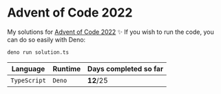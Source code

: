 # Advent of Code 2022

My solutions for [Advent of Code 2022](https://adventofcode.com/2022) :sparkles: If you wish to run the code, you can do so easily with Deno:
```shell
deno run solution.ts
```


| Language | Runtime | Days completed so far |
| --- | --- | --- |
| `TypeScript` | `Deno` | **12**/25 |
